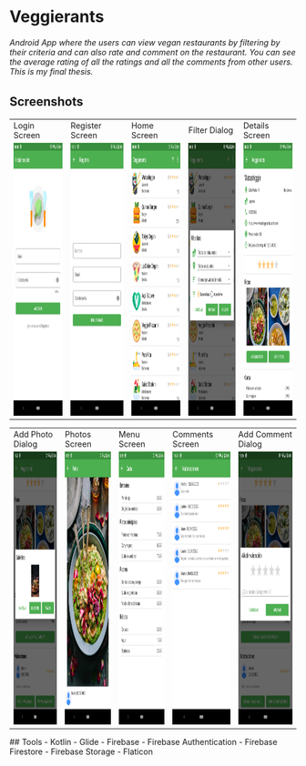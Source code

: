 # Veggierants
###### Android App where the users can view vegan restaurants by filtering by their criteria and can also rate and comment on the restaurant. You can see the average rating of all the ratings and all the comments from other users. This is my final thesis.
## Screenshots
<table>
  <tr>
    <td>Login Screen</td>
     <td>Register Screen</td>
     <td>Home Screen</td>
     <td>Filter Dialog</td>
     <td>Details Screen</td>
  </tr>
  <tr>
    <td><img src="screenshots/Screenshot4.png" width=270 height=480></td>
    <td><img src="screenshots/Screenshot5.png" width=270 height=480></td>
    <td><img src="screenshots/Screenshot2.png" width=270 height=480></td>
    <td><img src="screenshots/Screenshot3.png" width=270 height=480></td>
    <td><img src="screenshots/Screenshot6.png" width=270 height=480></td>
  </tr>
 </table>
 <table>
  <tr>
     <td>Add Photo Dialog</td>
     <td>Photos Screen</td>
     <td>Menu Screen</td>
     <td>Comments Screen</td>
     <td>Add Comment Dialog</td>
  </tr>
  <tr>
    <td><img src="screenshots/Screenshot8.png" width=270 height=480></td>
    <td><img src="screenshots/Screenshot1.png" width=270 height=480></td>
    <td><img src="screenshots/Screenshot9.png" width=270 height=480></td>
    <td><img src="screenshots/Screenshot11.png" width=270 height=480></td>
    <td><img src="screenshots/Screenshot10.png" width=270 height=480></td>
  </tr>
 </table>
## Tools
- Kotlin
- Glide
- Firebase
   - Firebase Authentication
   - Firebase Firestore
   - Firebase Storage
- Flaticon
